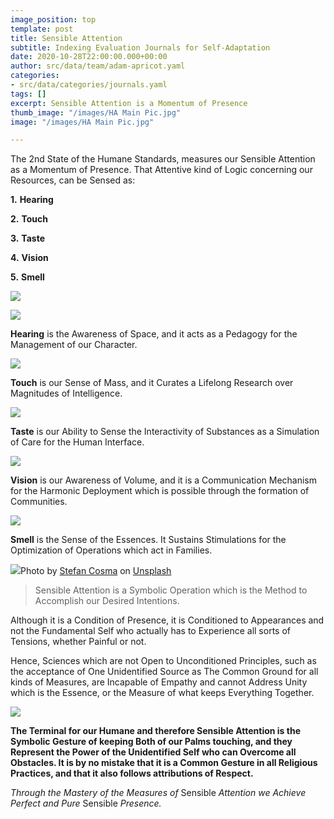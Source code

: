 ```yaml
---
image_position: top
template: post
title: Sensible Attention
subtitle: Indexing Evaluation Journals for Self-Adaptation
date: 2020-10-28T22:00:00.000+00:00
author: src/data/team/adam-apricot.yaml
categories:
- src/data/categories/journals.yaml
tags: []
excerpt: Sensible Attention is a Momentum of Presence
thumb_image: "/images/HA Main Pic.jpg"
image: "/images/HA Main Pic.jpg"

---
```

The 2nd State of the Humane Standards, measures our Sensible Attention as a Momentum of Presence. That Attentive kind of Logic concerning our Resources, can be Sensed as:

**1.** **Hearing**

**2.** **Touch**

**3.** **Taste**

**4.** **Vision**

**5.** **Smell**

![](https://cdn-images-1.medium.com/max/906/1*c3tT3bjK-yFvqNKKzuRldw.png)

![](https://cdn-images-1.medium.com/max/906/1*3ZiccPJU1H-pAcvE1TsgFw.png)

**Hearing** is the Awareness of Space, and it acts as a Pedagogy for the Management of our Character.

![](https://cdn-images-1.medium.com/max/906/1*2A24Z9g80mhf2wn63umZlA.png)

**Touch** is our Sense of Mass, and it Curates a Lifelong Research over Magnitudes of Intelligence.

![](https://cdn-images-1.medium.com/max/906/1*8DFSurI8oR1rRlHzbm3Wzw.png)

**Taste** is our Ability to Sense the Interactivity of Substances as a Simulation of Care for the Human Interface.

![](https://cdn-images-1.medium.com/max/906/1*DwHdUKmdLuUNphoUnGXqig.png)

**Vision** is our Awareness of Volume, and it is a Communication Mechanism for the Harmonic Deployment which is possible through the formation of Communities.

![](https://cdn-images-1.medium.com/max/906/1*siTtaQX6PyTC3RNmALIVtA.png)

**Smell** is the Sense of the Essences. It Sustains Stimulations for the Optimization of Operations which act in Families.

![](https://cdn-images-1.medium.com/max/906/0*SRuP6AL7ttSGZIcR)Photo by [Stefan Cosma](https://unsplash.com/@stefanbc?utm_source=medium&utm_medium=referral) on [Unsplash](https://unsplash.com?utm_source=medium&utm_medium=referral)

> Sensible Attention is a Symbolic Operation which is the Method to Accomplish our Desired Intentions.

Although it is a Condition of Presence, it is Conditioned to Appearances and not the Fundamental Self who actually has to Experience all sorts of Tensions, whether Painful or not.

Hence, Sciences which are not Open to Unconditioned Principles, such as the acceptance of One Unidentified Source as The Common Ground for all kinds of Measures, are Incapable of Empathy and cannot Address Unity which is the Essence, or the Measure of what keeps Everything Together.

![](https://cdn-images-1.medium.com/max/906/1*V-yeafwBpzLUyCcnJ2TXaA.png)

**The Terminal for our Humane and therefore Sensible Attention is the Symbolic Gesture of keeping Both of our Palms touching, and they Represent the Power of the Unidentified Self who can Overcome all Obstacles. It is by no mistake that it is a Common Gesture in all Religious Practices, and that it also follows attributions of Respect.**

_Through the Mastery of the Measures of_ Sensible _Attention we Achieve Perfect and Pure_ Sensible _Presence._